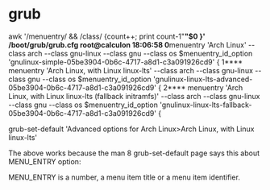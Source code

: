 # grub

awk '/menuentry/ && /class/ {count++; print count-1"****"$0 }' /boot/grub/grub.cfg                                                                                                      root@calculon 18:06:58
0****menuentry 'Arch Linux' --class arch --class gnu-linux --class gnu --class os $menuentry_id_option 'gnulinux-simple-05be3904-0b6c-4717-a8d1-c3a091926cd9' {
1****	menuentry 'Arch Linux, with Linux linux-lts' --class arch --class gnu-linux --class gnu --class os $menuentry_id_option 'gnulinux-linux-lts-advanced-05be3904-0b6c-4717-a8d1-c3a091926cd9' {
2****	menuentry 'Arch Linux, with Linux linux-lts (fallback initramfs)' --class arch --class gnu-linux --class gnu --class os $menuentry_id_option 'gnulinux-linux-lts-fallback-05be3904-0b6c-4717-a8d1-c3a091926cd9' {


grub-set-default 'Advanced options for Arch Linux>Arch Linux, with Linux linux-lts'

The above works because the man 8 grub-set-default page says this about MENU_ENTRY option:

MENU_ENTRY is a number, a menu item title or a menu item identifier.
